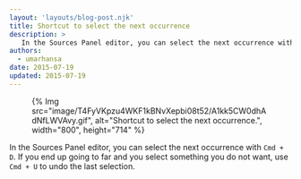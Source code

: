 ```yaml
---
layout: 'layouts/blog-post.njk'
title: Shortcut to select the next occurrence
description: >
   In the Sources Panel editor, you can select the next occurrence with Cmd + D.
authors:
  - umarhansa
date: 2015-07-19
updated: 2015-07-19
---
```



<figure>
{% Img src="image/T4FyVKpzu4WKF1kBNvXepbi08t52/A1kk5CW0dhAdNfLWVAvy.gif", alt="Shortcut to select the next occurrence.", width="800", height="714" %}
</figure>

In the Sources Panel editor, you can select the next occurrence with `Cmd + D`. If you end up going to far and you select something you do not want, use `Cmd + U` to undo the last selection.






